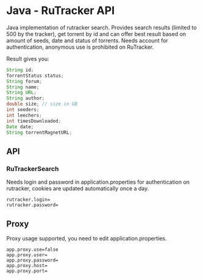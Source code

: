 # Java - RuTracker API

Java implementation of rutracker search. Provides search results (limited to 500 by the tracker), get torrent by id and can offer best result based on amount of seeds, date and status of torrents.
Needs account for authentication, anonymous use is prohibited on RuTracker.

Result gives you:
```java
String id;
TorrentStatus status; 
String forum;
String name;
String URL;
String author;
double size; // size in GB
int seeders;
int leechers;
int timesDownloaded;
Date date;
String torrentMagnetURL;
 ```
 
## API

### RuTrackerSearch

Needs login and password in application.properties for authentication on rutracker, cookies are updated automatically once a day.
```
rutracker.login=
rutracker.password=
```

## Proxy
Proxy usage supported, you need to edit application.properties.
```
app.proxy.use=false
app.proxy.user=
app.proxy.password=
app.proxy.host=
app.proxy.port=
```

